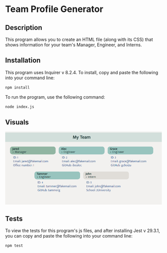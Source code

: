 # Team Profile Generator

## Description
This program allows you to create an HTML file (along with its CSS) that shows information for your team's Manager, Engineer, and Interns.

## Installation
This program uses Inquirer v 8.2.4. To install, copy and paste the following into your command line:

```sh
npm install
```

To run the program, use the following command:

```sh
node index.js
```

## Visuals
![](./assets/visual.png)

## Tests
To view the tests for this program's js files, and after installing Jest v 29.3.1, you can copy and paste the following into your command line:

```sh
npm test
```
